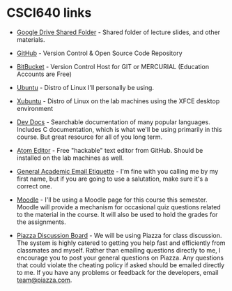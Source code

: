 # CSCI640 links

* [Google Drive Shared Folder](https://drive.google.com/drive/folders/1nu6vhfa8O3H9MmNH_ARujeZdM2Xn3BtA?usp=sharing) - Shared folder of lecture slides, and other materials.

* [GitHub](https://github.com) - Version Control & Open Source Code Repository

* [BitBucket](https://bitbucket.org/) - Version Control Host for GIT or MERCURIAL (Education Accounts are Free)

* [Ubuntu](http://www.ubuntu.com/) - Distro of Linux I'll personally be using.

* [Xubuntu](http://xubuntu.org/) - Distro of Linux on the lab machines using the XFCE desktop environment

* [Dev Docs](http://devdocs.io/) - Searchable documentation of many popular languages. Includes C documentation, which is what we'll be using primarily in this course. But great resource for all of you long term.

* [Atom Editor](https://atom.io/) - Free "hackable" text editor from GitHub. Should be installed on the lab machines as well.

* [General Academic Email Etiquette](https://medium.com/@lportwoodstacer/how-to-email-your-professor-without-being-annoying-af-cf64ae0e4087#.h9ipxkg5z) - I'm fine with you calling me by my first name, but if you are going to use a salutation, make sure it's a correct one.

* [Moodle](https://moodle.csuchico.edu) - I'll be using a Moodle page for this course this semester. Moodle will provide a mechanism for occasional quiz questions related to the material in the course. It will also be used to hold the grades for the assignments. 

* [Piazza Discussion Board](https://piazza.com/) - We will be using Piazza for class discussion. The system is highly catered to getting you help fast and efficiently from classmates and myself. Rather than emailing questions directly to me, I encourage you to post your general questions on Piazza. Any questions that could violate the cheating policy if asked should be emailed directly to me. If you have any problems or feedback for the developers, email team@piazza.com.
